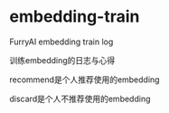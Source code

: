 # embedding-train
FurryAI embedding train log

训练embedding的日志与心得



recommend是个人推荐使用的embedding

discard是个人不推荐使用的embedding
